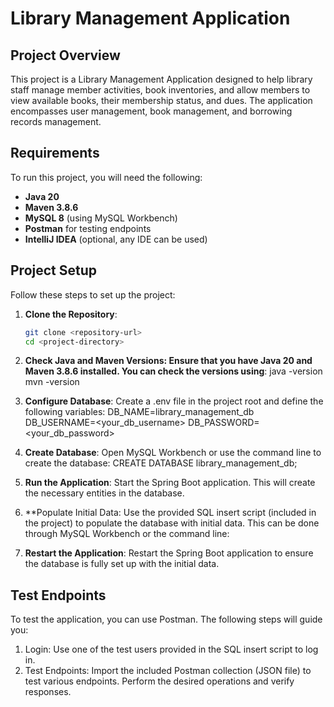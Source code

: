 # Library Management Application

## Project Overview

This project is a Library Management Application designed to help library staff manage member activities, book inventories, and allow members to view available books, their membership status, and dues. 
The application encompasses user management, book management, and borrowing records management.

## Requirements

To run this project, you will need the following:

- **Java 20**
- **Maven 3.8.6**
- **MySQL 8** (using MySQL Workbench)
- **Postman** for testing endpoints
- **IntelliJ IDEA** (optional, any IDE can be used)

## Project Setup

Follow these steps to set up the project:

1. **Clone the Repository**:
   ```bash
   git clone <repository-url>
   cd <project-directory>
   
2. **Check Java and Maven Versions: Ensure that you have Java 20 and Maven 3.8.6 installed. You can check the versions using**:
  java -version
   mvn -version

3. **Configure Database**:
   Create a .env file in the project root and define the following variables:
     DB_NAME=library_management_db
     DB_USERNAME=<your_db_username>
     DB_PASSWORD=<your_db_password>
4. **Create Database**:
   Open MySQL Workbench or use the command line to create the database:
     CREATE DATABASE library_management_db;
5. **Run the Application**:
   Start the Spring Boot application. This will create the necessary entities in the database.
6. **Populate Initial Data:
   Use the provided SQL insert script (included in the project) to populate the database with initial data. This can be done through MySQL Workbench or the command line:
7. **Restart the Application**:
   Restart the Spring Boot application to ensure the database is fully set up with the initial data.
  
## Test Endpoints
To test the application, you can use Postman. The following steps will guide you:

1. Login:
   Use one of the test users provided in the SQL insert script to log in.
2. Test Endpoints:
   Import the included Postman collection (JSON file) to test various endpoints.
   Perform the desired operations and verify responses.
